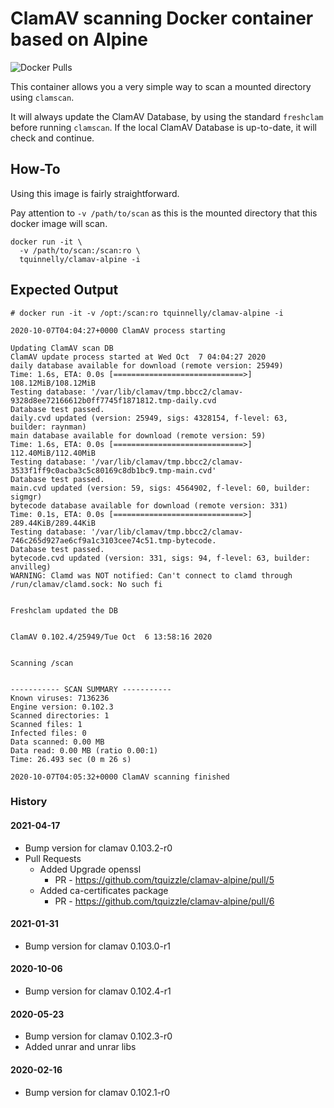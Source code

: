 # ClamAV scanning Docker container based on Alpine

![Docker Pulls](https://img.shields.io/docker/pulls/tquinnelly/clamav-alpine.svg?style=for-the-badge)

This container allows you a very simple way to scan a mounted directory using `clamscan`.

It will always update the ClamAV Database, by using the standard `freshclam` before running `clamscan`.
If the local ClamAV Database is up-to-date, it will check and continue.

## How-To
Using this image is fairly straightforward.

Pay attention to `-v /path/to/scan` as this is the mounted directory that this docker image will scan.

```
docker run -it \
  -v /path/to/scan:/scan:ro \
  tquinnelly/clamav-alpine -i
```

## Expected Output

```
# docker run -it -v /opt:/scan:ro tquinnelly/clamav-alpine -i

2020-10-07T04:04:27+0000 ClamAV process starting

Updating ClamAV scan DB
ClamAV update process started at Wed Oct  7 04:04:27 2020
daily database available for download (remote version: 25949)
Time: 1.6s, ETA: 0.0s [=============================>] 108.12MiB/108.12MiB
Testing database: '/var/lib/clamav/tmp.bbcc2/clamav-9328d8ee72166612b0ff7745f1871812.tmp-daily.cvd
Database test passed.
daily.cvd updated (version: 25949, sigs: 4328154, f-level: 63, builder: raynman)
main database available for download (remote version: 59)
Time: 1.6s, ETA: 0.0s [=============================>] 112.40MiB/112.40MiB
Testing database: '/var/lib/clamav/tmp.bbcc2/clamav-3533f1ff9c0acba3c5c80169c8db1bc9.tmp-main.cvd'
Database test passed.
main.cvd updated (version: 59, sigs: 4564902, f-level: 60, builder: sigmgr)
bytecode database available for download (remote version: 331)
Time: 0.1s, ETA: 0.0s [=============================>] 289.44KiB/289.44KiB
Testing database: '/var/lib/clamav/tmp.bbcc2/clamav-746c265d927ae6cf9a1c3103cee74c51.tmp-bytecode.
Database test passed.
bytecode.cvd updated (version: 331, sigs: 94, f-level: 63, builder: anvilleg)
WARNING: Clamd was NOT notified: Can't connect to clamd through /run/clamav/clamd.sock: No such fi


Freshclam updated the DB


ClamAV 0.102.4/25949/Tue Oct  6 13:58:16 2020


Scanning /scan


----------- SCAN SUMMARY -----------
Known viruses: 7136236
Engine version: 0.102.3
Scanned directories: 1
Scanned files: 1
Infected files: 0
Data scanned: 0.00 MB
Data read: 0.00 MB (ratio 0.00:1)
Time: 26.493 sec (0 m 26 s)

2020-10-07T04:05:32+0000 ClamAV scanning finished
```

### History

#### 2021-04-17
* Bump version for clamav 0.103.2-r0
* Pull Requests
  * Added Upgrade openssl
    * PR - https://github.com/tquizzle/clamav-alpine/pull/5
  * Added ca-certificates package
    * PR - https://github.com/tquizzle/clamav-alpine/pull/6
#### 2021-01-31
* Bump version for clamav 0.103.0-r1

#### 2020-10-06

* Bump version for clamav 0.102.4-r1

#### 2020-05-23

* Bump version for clamav 0.102.3-r0
* Added unrar and unrar libs

#### 2020-02-16

* Bump version for clamav 0.102.1-r0
